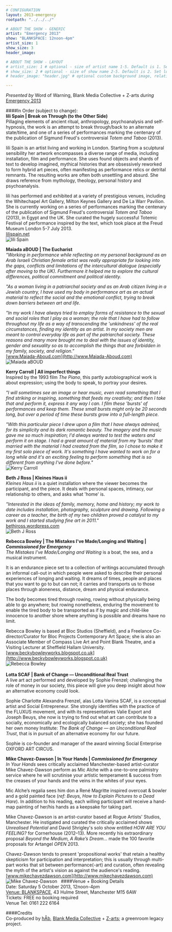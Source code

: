 ```yaml
---
# CONFIGURATION
layout: 2013-emergency
rootpath: "../../../"

# ABOUT THE SHOW - GENERIC
artist: "Emergency 2013"
show: "BLANKSPACE: 12noon-4pm"
artist_size: 1
show_size: 3
header_image:

# ABOUT THE SHOW - LAYOUT
# artist_size: 1 # optional - size of artist name 1-5. Default is 1. Set longer names to lower values
# show_size: 2 # optional - size of show name 2-5. Default is 2. Set longer names to lower values
# header_image: "header.jpg" # optional custom background image, relative to current page

---
```

*Presented by* Word of Warning, Blank Media Collective + Z-arts *during* [Emergency 2013](/current/2013-emergency/index.html)        
          
####In Order (subject to change):              
**lili Spain | Break on Through (to the Other Side)**                
Pillaging elements of ancient ritual, anthropology, psychoanalysis and self-hypnosis, the work is an attempt to break through/back to an alternate state/time, and one of a series of performances marking the centenary of the publication of Sigmund Freud's controversial *Totem and Taboo* (2013).

lili Spain is an artist living and working in London. Starting from a sculptural sensibility her artwork encompasses a diverse range of media, including installation, film and performance. She uses found objects and shards of text to develop imagined, mythical histories that are obsessively reworked to form hybrid art pieces, often manifesting as performance relics or detrital remnants. The resulting works are often both unsettling and absurd. She draws reference from mythology, theology, personal history and psychoanalysis.            
               
lili has performed and exhibited at a variety of prestigious venues, including the Whitechapel Art Gallery, Milton Keynes Gallery and De La Warr Pavilion. She is currently working on a series of performances marking the centenary of the publication of Sigmund Freud's controversial *Totem and Taboo* (2013), in Egypt and the UK. She curated the hugely successful Totemic Festival of performance inspired by the text, which took place at the Freud Museum London 5-7 July 2013.              
[lilispain.net](http://lilispain.net/)              
![lili Spain](lili_spain.jpg)              
              
**Maiada aBOUD | The Eucharist**             
*"Working in performance while reflecting on my personal background as an Arab Israeli Christian female artist was really appropriate for looking into the gaps, conflicts and limitations of the intercultural dialogue (especially after moving to the UK). Furthermore it helped me to explore the cultural differences, political commitment and political identity.*          
              
*"As a woman living in a patriarchal society and as an Arab citizen living in a Jewish country, I have used my body in performance art as an actual material to reflect the social and the emotional conflict, trying to break down barriers between art and life.*          
            
*"In my work I have always tried to employ forms of resistance to the sexual and social roles that I play as a woman; the role that I have had to follow throughout my life as a way of transcending the 'unkindness' of the real circumstances, finding my identity as an artist. In my society men are meant to control everyday life as part of the patriarchal society. These reasons and many more brought me to deal with the issues of identity, gender and sexuality so as to accomplish the things that are forbidden in my family, society, and religion."*          
[www.Maiada-Aboud.com](http://www.Maiada-Aboud.com)                 
![Maiada aBOUD](maiada_aboud.jpg)                 
           
**Kerry Carroll | All imperfect things**               
Inspired by the 1993 film *The Piano*, this partly autobiographical work is about expression; using the body to speak, to portray your desires.            
                      
*"I will sometimes see an image or hear music, even read something that I find striking or inspiring, something that feeds my creativity; and then I take that and perform it, express it any way I can. I film these 'bursts' of performances and keep them. These small bursts might only be 20 seconds long, but over a period of time these bursts grow into a full-length piece.*                
               
*"With this particular piece I drew upon a film that I have always admired, for its simplicity and its dark romantic beauty. The imagery and the music gave me so much inspiration; I'd always wanted to test the waters and perform it on stage. I had a great amount of material from my 'bursts' that married with the material I had created from the film, so I chose to make it my first solo piece of work. It's something I have wanted to work on for a long while and it's an exciting feeling to perform something that is so different from anything I've done before."*                
![Kerry Carroll](kerry_carrol.jpg)              
                  
**Beth J Ross | Kleines Haus ii**                  
*Kleines Haus ii* is a quiet installation where the viewer becomes the participant, and the piece. It deals with personal spaces, intimacy, our relationship to others, and asks what 'home' is.                
                            
*"Interested in the ideas of family, memory, home and history; my work to date includes installation, photography, sculpture and drawing. Following a career as a teacher, the birth of my two children proved a catalyst to my work and I started studying fine art in 2011."*                    
[bethjross.wordpress.com](http://bethjross.wordpress.com)                  
![Beth J Ross](beth_ross.jpg)                      
                 
**Rebecca Bowley | The Mistakes I've Made/Longing and Waiting | *Commissioned for Emergency***               
*The Mistakes I've Made/Longing and Waiting* is a boat, the sea, and a musical instrument.               
                    
It is an endurance piece set to a collection of writings accumulated through an informal call-out in which people were asked to describe their personal experiences of longing and waiting. It dreams of times, people and places that you want to go to but can not; it carries and transports us to those places through aloneness, distance, dream and physical endurance.                
                
The body becomes tired through rowing, rowing without physically being able to go anywhere; but rowing nonetheless, enduring the movement to enable the tired body to be transported as if by magic and child-like innocence to another shore where anything is possible and dreams have no limit.                

Rebecca Bowley is based at Bloc Studios (Sheffield), and a Freelance Co-director/Curator for Bloc Projects Contemporary Art Space; she is also an Associate Member of Compass Live Art and Point Blank Theatre, and a Visiting Lecturer at Sheffield Hallam University.                   
[www.beckybowleyworks.blogspot.co.uk](http://www.beckybowleyworks.blogspot.co.uk)              
![Rebecca Bowley](becky_bowley.png)           
                   
**Lotta SCAF | Bank of Change — Unconditional Real Trust**             
A live art act performed and developed by Sophie Frenzel; challenging the role of money in our society, this piece will give you deep insight about how an alternative economy could look.                
               
Sophie Charlotte Alexandra Frenzel, alas Lotta Vanina SCAF, is a conceptual artist and Social Entrepreneur. She strongly identifies with the practice of the FLUXUS movement, and with its representatives Valie Export and Joseph Beuys, she now is trying to find out what art can contribute to a socially, economically and ecologically balanced society; she has founded her own money Institute: *The Bank of Change — an Unconditional Real Trust*, that is in pursuit of an alternative economy for our future.                  
                  
Sophie is co-founder and manager of the award winning Social Enterprise OXFORD ART CIRCUS.             
                      
**Mike Chavez-Dawson | In Your Hands | *Commissioned for Emergency***              
*In Your Hands* sees critically acclaimed Manchester-based artist-curator Mike Chavez-Dawson perform as Mic Alche with a one-to-one palmistry service where he will scrutinise your artistic temperament & success from the creases of your hands and the veins in the whites of your eyes.                
                  
Mic Alche’s regalia sees him don a René Magritte inspired overcoat & bowler and a gold painted face (*ref: Beuys, How to Explain Pictures to a Dead Hare*). In addition to his reading, each willing participant will receive a hand-map painting of her/his hands as a keepsake for taking part.               
               
Mike Chavez-Dawson is an artist-curator based at Rogue Artists' Studios, Manchester. He instigated and curated the critically acclaimed shows *Unrealised Potential* and David Shrigley's solo show entitled *HOW ARE YOU FEELING?* for Cornerhouse (2012–13). More recently his extraordinary proposal *Beyond the Medium, A Rake’s Dream…* made the 100 favorite proposals for Artangel *OPEN* 2013.                

Chavez-Dawson tends to present 'propositional works' that retain a healthy skepticism for participation and interpretation; this is usually through multi-part works that sit between performance(-art) and curation, often revealing the myth of the artist's vision as against the audience's reading.              
[www.mikechavezdawson.com](http://www.mikechavezdawson.com)              
![Mike Chavez-Dawson](mike_cd.jpg)
 
####Venue + Booking Details          
Date: Saturday 5 October 2013, 12noon-4pm           
[Venue: BLANKSPACE](http://blankmediacollective.org/about-us), 43 Hulme Street, Manchester M15 6AW                
Tickets: FREE no booking required                
Venue Tel: 0161 222 6164         
          
####Credits           
Co-produced by [hÅb](/hab/index.html), [Blank Media Collective](http://www.blankmediacollective.org) + [Z-arts](http://www.z-arts.org); a greenroom legacy project.
